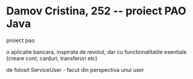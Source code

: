 # Damov Cristina, 252 -- proiect PAO Java
proiect pao

o aplicatie bancara, inspirata de revolut, dar cu functionalitatile esentiale (creare cont, carduri, transferuri etc)

de folosit ServiceUser - facut din perspectiva unui user
